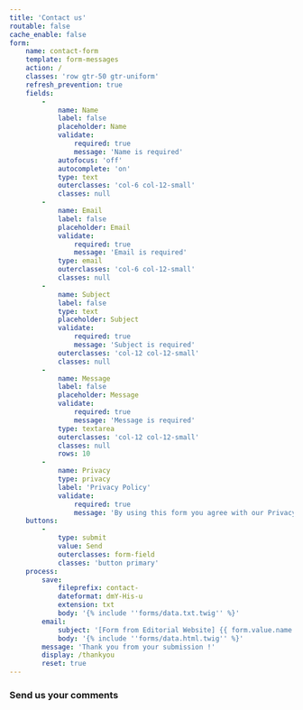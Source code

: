 ```yaml
---
title: 'Contact us'
routable: false
cache_enable: false
form:
    name: contact-form
    template: form-messages
    action: /
    classes: 'row gtr-50 gtr-uniform'
    refresh_prevention: true
    fields:
        -
            name: Name
            label: false
            placeholder: Name
            validate:
                required: true
                message: 'Name is required'
            autofocus: 'off'
            autocomplete: 'on'
            type: text
            outerclasses: 'col-6 col-12-small'
            classes: null
        -
            name: Email
            label: false
            placeholder: Email
            validate:
                required: true
                message: 'Email is required'
            type: email
            outerclasses: 'col-6 col-12-small'
            classes: null
        -
            name: Subject
            label: false
            type: text
            placeholder: Subject
            validate:
                required: true
                message: 'Subject is required'
            outerclasses: 'col-12 col-12-small'
            classes: null
        -
            name: Message
            label: false
            placeholder: Message
            validate:
                required: true
                message: 'Message is required'
            type: textarea
            outerclasses: 'col-12 col-12-small'
            classes: null
            rows: 10
        -
            name: Privacy
            type: privacy
            label: 'Privacy Policy'
            validate:
                required: true
                message: 'By using this form you agree with our Privacy Policy'
    buttons:
        -
            type: submit
            value: Send
            outerclasses: form-field
            classes: 'button primary'
    process:
        save:
            fileprefix: contact-
            dateformat: dmY-His-u
            extension: txt
            body: '{% include ''forms/data.txt.twig'' %}'
        email:
            subject: '[Form from Editorial Website] {{ form.value.name|e }}'
            body: '{% include ''forms/data.html.twig'' %}'
        message: 'Thank you from your submission !'
        display: /thankyou
        reset: true
---
```


<h3>Send us your comments</h3>
